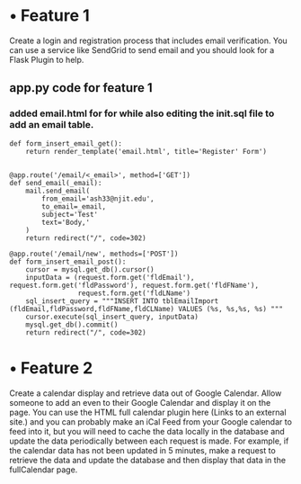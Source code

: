 # •	Feature 1
Create a login and registration process that includes email verification.  You can use a service like SendGrid to send email and you should look for a Flask Plugin to help.

## app.py code for feature 1
### added email.html for for while also editing the init.sql file to add an email table. 

```@app.route('/email/new', methods=['GET'])
def form_insert_email_get():
    return render_template('email.html', title='Register' Form')


@app.route('/email/<_email>', method=['GET'])
def send_email(_email):
    mail.send_email(
        from_email='ash33@njit.edu',
        to_email=_email,
        subject='Test'
        text='Body,'
    )
    return redirect("/", code=302)

@app.route('/email/new', methods=['POST'])
def form_insert_email_post():
    cursor = mysql.get_db().cursor()
    inputData = (request.form.get('fldEmail'), request.form.get('fldPassword'), request.form.get('fldFName'),
                 request.form.get('fldLName')
    sql_insert_query = """INSERT INTO tblEmailImport (fldEmail,fldPassword,fldFName,fldCLName) VALUES (%s, %s,%s, %s) """
    cursor.execute(sql_insert_query, inputData)
    mysql.get_db().commit()
    return redirect("/", code=302)
```

# •	Feature 2
 Create a calendar display and retrieve data out of Google Calendar.   Allow someone to add an even to their Google Calendar and display it on the page.  You can use the HTML full calendar plugin here (Links to an external site.) and you can probably make an iCal Feed from your Google calendar to feed into it, but you will need to cache the data locally in the database and update the data periodically between each request is made.  For example, if the calendar data has not been updated in 5 minutes, make a request to retrieve the data and update the database and then display that data in the fullCalendar page.